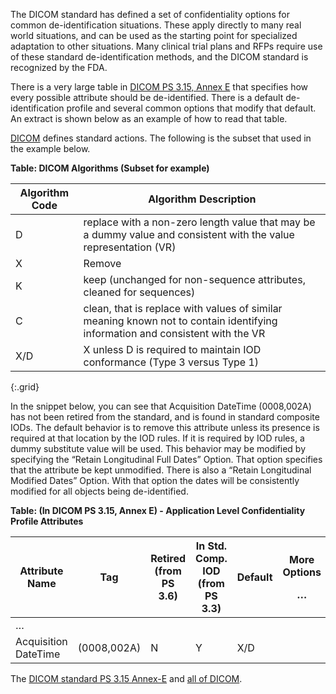 
The DICOM standard has defined a set of confidentiality options for common de-identification situations. These apply directly to many real world situations, and can be used as the starting point for specialized adaptation to other situations. Many clinical trial plans and RFPs require use of these standard de-identification methods, and the DICOM standard is recognized by the FDA.

There is a very large table in [DICOM PS 3.15, Annex E](references.html#dicom-part-15-annex-e) that specifies how every possible attribute should be de-identified. There is a default de-identification profile and several common options that modify that default. An extract is shown below as an example of how to read that table.

[DICOM](references.html#dicom) defines standard actions. The following is the subset that used in the example below.

**Table: DICOM Algorithms (Subset for example)**

| Algorithm Code | Algorithm Description                                                                                                         |
|----------------|-------------------------------------------------------------------------------------------------------------------------------|
| D              | replace with a non-zero length value that may be a dummy value and consistent with the value representation (VR)              |
| X              | Remove                                                                                                                        |
| K              | keep (unchanged for non-sequence attributes, cleaned for sequences)                                                           |
| C              | clean, that is replace with values of similar meaning known not to contain identifying information and consistent with the VR |
| X/D            | X unless D is required to maintain IOD conformance (Type 3 versus Type 1)                                                     |
{:.grid}

In the snippet below, you can see that Acquisition DateTime (0008,002A) has not been retired from the standard, and is found in standard composite IODs. The default behavior is to remove this attribute unless its presence is required at that location by the IOD rules. If it is required by IOD rules, a dummy substitute value will be used. This behavior may be modified by specifying the “Retain Longitudinal Full Dates” Option. That option specifies that the attribute be kept unmodified. There is also a “Retain Longitudinal Modified Dates” Option. With that option the dates will be consistently modified for all objects being de-identified.

**Table: (In DICOM PS 3.15, Annex E) - Application Level Confidentiality Profile Attributes**

<table style="width:100%;">
<colgroup>
<col style="width: 11%" />
<col style="width: 10%" />
<col style="width: 10%" />
<col style="width: 11%" />
<col style="width: 10%" />
<col style="width: 10%" />
<col style="width: 10%" />
<col style="width: 13%" />
<col style="width: 11%" />
</colgroup>
<thead>
<tr class="header">
<th>Attribute Name</th>
<th>Tag</th>
<th>Retired (from PS 3.6)</th>
<th>In Std. Comp. IOD (from PS 3.3)</th>
<th>Default</th>
<th><p>More Options</p>
<p>…</p></th>
<th>Retain Long. Full Dates Option</th>
<th>Retain Long. Modif. Dates Option</th>
<th><p>More Options</p>
<p>…</p></th>
</tr>
</thead>
<tbody>
<tr class="odd">
<td>…</td>
<td></td>
<td></td>
<td></td>
<td></td>
<td></td>
<td></td>
<td></td>
<td></td>
</tr>
<tr class="even">
<td>Acquisition DateTime</td>
<td>(0008,002A)</td>
<td>N</td>
<td>Y</td>
<td>X/D</td>
<td></td>
<td>K</td>
<td>C</td>
<td></td>
</tr>
</tbody>
</table>

The [DICOM standard PS 3.15 Annex-E](references.html#dicom-part-15-annex-e) and [all of DICOM](references.html#dicom).

